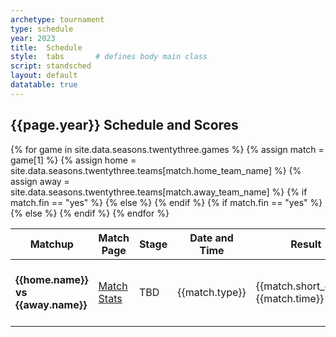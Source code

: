 ```yaml
---
archetype: tournament
type: schedule
year: 2023
title:  Schedule
style:  tabs       # defines body main class
script: standsched
layout: default
datatable: true
---
```

<h2> {{page.year}} Schedule and Scores </h2>
<table class="display3">
  <colgroup>
    <col class="thirty"/>
    <col class="fifteen"/>
    <col class="twenty"/>
    <col class="twenty"/>
    <col class="fifteen"/>
  </colgroup>
  <thead>
    <tr>
      <th>Matchup</th>
      <th>Match Page</th>
      <th>Stage</th>
      <th>Date and Time</th>
      <th>Result</th>
    </tr>
  </thead>
  <tbody>
    {% for game in site.data.seasons.twentythree.games %}
    {% assign match = game[1] %}
	{% assign home = site.data.seasons.twentythree.teams[match.home_team_name] %}
	{% assign away = site.data.seasons.twentythree.teams[match.away_team_name] %}
    <tr>
      <td><b>{{home.name}} vs {{away.name}}</b></td>
      {% if match.fin == "yes" %}
      <td><a href="/{{page.year}}/games/game{{match.game_id}}">Match Stats</a></td>
      {% else %}
      <td> TBD </td>
      {% endif %}
      <td>{{match.type}}</td>
      <td>{{match.short_date}}, {{match.time}}</td>
      {% if match.fin == "yes" %}
      <td>{{home.tag}} {{match.home_score}} - {{match.away_score}} {{away.tag}}</td>
      {% else %}
      <td> TBD </td>
      {% endif %}
    </tr>
    {% endfor %}
  </tbody>
 </table>